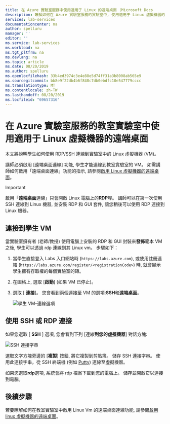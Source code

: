 ```yaml
---
title: 在 Azure 實驗室服務中使用適用于 Linux 的遠端桌面 |Microsoft Docs
description: 瞭解如何在 Azure 實驗室服務的實驗室中, 使用適用于 Linux 虛擬機器的遠端桌面。
services: lab-services
documentationcenter: na
author: spelluru
manager: ''
editor: ''
ms.service: lab-services
ms.workload: na
ms.tgt_pltfrm: na
ms.devlang: na
ms.topic: article
ms.date: 08/20/2019
ms.author: spelluru
ms.openlocfilehash: 33b4ed3974c3e4e88e5d74ff31a3b8008ab565e9
ms.sourcegitcommit: bb8e9f22db4b6f848c7db0ebdfc10e547779cccc
ms.translationtype: MT
ms.contentlocale: zh-TW
ms.lasthandoff: 08/20/2019
ms.locfileid: "69657316"
---
```

# <a name="use-remote-desktop-for-linux-virtual-machines-in-a-classroom-lab-of-azure-lab-services"></a>在 Azure 實驗室服務的教室實驗室中使用適用于 Linux 虛擬機器的遠端桌面
本文將說明學生如何使用 RDP/SSH 連線到實驗室中的 Linux 虛擬機器 (VM)。 

講師必須啟用 [遠端桌面連線] 功能, 學生才能連線到教室實驗室的 VM。 如需講師如何啟用「遠端桌面連線」功能的指示, 請參閱[啟用 Linux 虛擬機器的遠端桌面](how-to-enable-remote-desktop-linux.md)。

> [!IMPORTANT] 
> 啟用「**遠端桌面**連線」只會開啟 Linux 電腦上的**RDP**埠。 講師可以在第一次使用 SSH 連線到 Linux 機器, 並安裝 RDP 和 GUI 套件, 讓您稍後可以使用 RDP 連接到 Linux 機器。 

## <a name="connect-to-the-student-vm"></a>連接到學生 VM
當實驗室擁有者 (老師/教授) 使用電腦上安裝的 RDP 和 GUI 封裝來**發佈**範本 VM 之後, 學生可以透過 rdp 連線到其 Linux vm。 步驟如下： 

1. 當學生直接登入 Labs 入口網站時 (`https://labs.azure.com`), 或使用註冊連結 (`https://labs.azure.com/register/<registrationCode>`) 時, 就會顯示學生擁有存取權的每個實驗室的磚。 
2. 在圖格上, 選取 [**啟動**] (如果 VM 已停止)。 
3. 選取 [ **連接**]。 您會看到兩個連接至 VM 的選項:**SSH**和**遠端桌面**。

    ![學生 VM-連線選項](../media/how-to-enable-remote-desktop-linux/student-vm-connect-options.png)

## <a name="connect-using-ssh-or-rdp"></a>使用 SSH 或 RDP 連接
如果您選取 [ **SSH** ] 選項, 您會看到下列 [連線**到您的虛擬機器**] 對話方塊:  

![SSH 連接字串](../media/how-to-enable-remote-desktop-linux/ssh-connection-string.png)

選取文字方塊旁邊的 [**複製**] 按鈕, 將它複製到剪貼簿。 儲存 SSH 連接字串。 使用此連接字串，從 SSH 終端機 (例如 [Putty](https://www.putty.org/)) 連線至虛擬機器。

如果您選取**rdp**選項, 系統會將 rdp 檔案下載到您的電腦上。 儲存並開啟它以連接到電腦。 

## <a name="next-steps"></a>後續步驟
若要瞭解如何在教室實驗室中啟用 Linux Vm 的遠端桌面連線功能, 請參閱[啟用 linux 虛擬機器的遠端桌面](how-to-enable-remote-desktop-linux.md)。 


